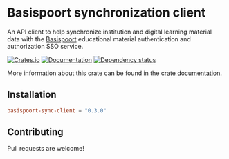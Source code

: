 # Basispoort synchronization client
An API client to help synchronize institution and digital learning material data with the [Basispoort](https://info.basispoort.nl/) educational material authentication and authorization SSO service.

[![Crates.io](https://img.shields.io/crates/v/basispoort-sync-client)](https://crates.io/crates/basispoort-sync-client)
[![Documentation](https://docs.rs/basispoort-sync-client/badge.svg)][docs]
[![Dependency status](https://deps.rs/repo/github/LeoniePhiline/basispoort-sync-client/status.svg)](https://deps.rs/repo/github/LeoniePhiline/basispoort-sync-client)

More information about this crate can be found in the [crate documentation][docs].

## Installation

```toml
basispoort-sync-client = "0.3.0"
```

## Contributing

Pull requests are welcome!

[docs]: https://docs.rs/basispoort-sync-client